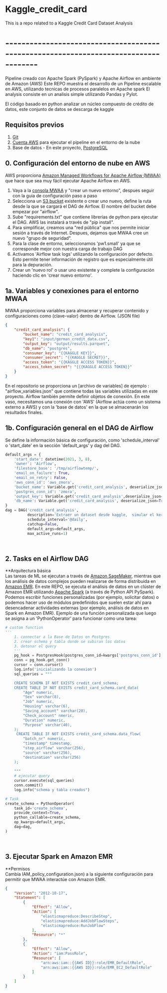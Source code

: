 # Kaggle_credit_card
This is a repo related to a Kaggle Credit Card Dataset Analysis
# ------------------------------------------------------------------------------------
Pipeline creado con Apache Spark (PySpark) y Apache Airflow en ambiente de Amazon (AWS)
Este REPO muestra el desarrollo de un Pipeline escalable en AWS, utilizando tecnicas de procesos paralelos en Apache spark
El analysis consiste en un analisis simple utilizando Pandas y Pylot.

El código basado en python analizar un núcleo compuesto de crédito de datos, este conjunto de datos se descarga de kaggle

## Requisitos previos

1. [Git](https://git-scm.com/book/en/v2/Getting-Started-Installing-Git)
2. [Cuenta AWS](https://aws.amazon.com/de/) para ejecutar el pipeline en el entorno de la nube
3. Base de datos - En este proyecto, [PostgreSQL](https://aws.amazon.com/de/rds/postgresql/what-is-postgresql/) 
&emsp;
## 0. Configuración del entorno de nube en AWS

AWS proporciona [Amazon Managed Workflows for Apache Airflow (MWAA)](https://aws.amazon.com/de/blogs/aws/introducing-amazon-managed-workflows-for-apache-airflow-mwaa/) que hace que sea muy fácil ejecutar Apache Airflow en AWS.

1. Vaya a la [consola MWAA](https://console.aws.amazon.com/mwaa/home)  y "crear un nuevo entorno", despues seguir con la guia de  configuración paso a paso
2. Selecciona un [S3 bucket](https://s3.console.aws.amazon.com/) existente o crear uno nuevo, define la ruta desde la que se cargará el DAG de Airflow. El nombre del bucket debe empezar por "airflow".
3. Sube "requirements.txt" que contiene librerías de python para ejecutar el DAG. AWS las instalará a través de "pip install". 
4. Para simplificar,  creamos una "red pública" que nos permite iniciar sesión a través de Internet. Despues, dejamos que MWAA cree un nuevo "grupo de seguridad".
5. Para la clase de entorno, seleccionamos 'pw1.small' ya que se corresponde mejor con nuestra carga de trabajo DAG
6. Activamos 'Airflow task logs' utilizando la configuración por defecto. Esto permite tener información de registro que es especialmente útil para la depuración.
7. Crear un 'nuevo rol' o usar uno existente y complete la configuración haciendo clic en 'crear nuevo entorno'.
&emsp;
## 1a. Variables y conexiones para el entorno MWAA
MWAA proporciona variables para almacenar y recuperar contenido y configuraciones como  (clave-valor) dentro de Airflow. (JSON file)
```JSON
{
    "credit_card_analysis": {
        "bucket_name": "credit_card_analysis",
        "key1": "input/german_credit_data.csv", 
        "output_key": "output/results.parquet",
        "db_name": "postgres",
        "consumer_key": "{{KAGGLE KEY}}",
        "consumer_secret": "{{KAGGLE SECRET}}",
        "access_token": "{{KAGGLE ACCESS TOKEN}}",
        "access_token_secret": "{{{KAGGLE ACCESS TOKEN}}"
    }
}

```
En el repositorio se proporciona un [archivo de variables] de ejemplo : "airflow_variables.json" que contiene todas las variables utilizadas en este proyecto.
Airflow también permite definir objetos de conexión. En este vaso, necesitamos una conexión con 'AWS' (Airflow actúa como un sistema externo a AWS) y con la 'base de datos' en la que se almacenarán los resultados finales.
&emsp;
## 1b. Configuración general en el DAG de Airflow
Se define la información básica de configuración, como 'schedule_interval' o 'start_date' en la sección 'default_args' y dag del DAG. 
```Python
default_args = {
    'start_date': datetime(2021, 3, 8),
    'owner': 'Airflow',
    'filestore_base': '/tmp/airflowtemp/',
    'email_on_failure': True,
    'email_on_retry': False,
    'aws_conn_id': 'aws_zmora',
    'bucket_name': Variable.get('credit_card_analysis', deserialize_json=True)['bucket_name'],
    'postgres_conn_id': 'zmora',
    'output_key': Variable.get('credit_card_analysis',deserialize_json=True)['output_key'],
    'db_name': Variable.get('credit_card_analysis', deserialize_json=True)['db_name']
}
dag = DAG('credit_card_analysis',
          description='Extraer un dataset desde kaggle,  simular el kernell via Spark, salvar resultados a PostgreSQ y S3',
          schedule_interval='@daily',
          catchup=False,
          default_args=default_args,
          max_active_runs=1)
```
&emsp;
## 2. Tasks en el Airflow DAG
**Arquitectura básica  
 Las tareas de ML se ejecutan a través de [Amazon SageMaker](https://aws.amazon.com/de/sagemaker/), mientras que los análisis de datos complejos pueden realizarse de forma distribuida en [Amazon EMR](https://aws.amazon.com/de/emr/). En este REPO, se ejecuta el análisis de datos en un clúster de Amazon EMR utilizando [Apache Spark](https://docs.aws.amazon.com/emr/latest/ReleaseGuide/emr-spark.html) (a través de Python API PySpark).
Podemos escribir funciones personalizadas (por ejemplo, solicitar datos) o podemos hacer uso de módulos predefinidos que suelen estar ahí para desencadenar actividades externas (por ejemplo, análisis de datos en Spark en Amazon EMR).
Ejemplo de una función personalizada que luego se asigna a un 'PythonOperator' para funcionar como una tarea:
```Python
# custom function
'''
    1. connectar a la Base de Datos en Postgres 
    2. crear schema y tabla donde se subiran los datos
    3. detonar el query
    '''
    pg_hook = PostgresHook(postgres_conn_id=kwargs['postgres_conn_id'], schema=kwargs['db_name'])
    conn = pg_hook.get_conn()
    cursor = conn.cursor()
    log.info('inicializando la conexion')
    sql_queries = """

    CREATE SCHEMA IF NOT EXISTS credit_card_schema;
    CREATE TABLE IF NOT EXISTS credit_card_schema.card_data(
        "Age" numeric,
        "Sex" varchar(8),
        "Job" numeric,
        "Housing" varchar(6),
        "Saving_account" varchar(20),
        "Check_account" nmeric,
        "Duration" numeric,
        "Purpose" varchar(40),
    );
     CREATE TABLE IF NOT EXISTS credit_card_schema.data_flow(
        "batch_nr" numeric,
        "timestamp" timestamp,
        "step_airflow" varchar(256),
        "source" varchar(256),
        "destination" varchar(256)
    );
    
    """
    # ejecutar query
    cursor.execute(sql_queries)
    conn.commit()
    log.info("schema y tabla creados")

# Task
create_schema = PythonOperator(
    task_id='create_schema',
    provide_context=True,
    python_callable=create_schema,
    op_kwargs=default_args,
    dag=dag,
)
```
&emsp;
## 3. Ejecutar Spark en Amazon EMR
**Permisos  
Cambia IAM_policy_configuration.json) a la siguiente configuración para permitir que MWAA interactúe con Amazon EMR. 
```JSON
{
    "Version": "2012-10-17",
    "Statement": [
        {
            "Effect": "Allow",
            "Action": [
                "elasticmapreduce:DescribeStep",
                "elasticmapreduce:AddJobFlowSteps",
                "elasticmapreduce:RunJobFlow"
            ],
            "Resource": "*"
        },
        {
            "Effect": "Allow",
            "Action": "iam:PassRole",
            "Resource": [
                "arn:aws:iam::{{AWS ID}}:role/EMR_DefaultRole",
                "arn:aws:iam::{{AWS ID}}:role/EMR_EC2_DefaultRole"
            ]
        }
    ]
}
```
&emsp;
